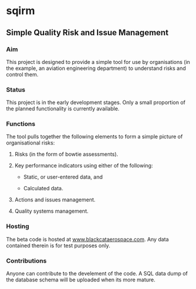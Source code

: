 # sqirm

## Simple Quality Risk and Issue Management

### Aim

This project is designed to provide a simple tool for use by organisations (in the example, an aviation engineering department) to understand risks and control them.

### Status

This project is in the early development stages.  Only a small proportion of the planned functionality is currently available.

### Functions

The tool pulls together the following elements to form a simple picture of organisational risks:

1. Risks (in the form of bowtie assessments).

2. Key performance indicators using either of the following:

   * Static, or user-entered data, and
   
   * Calculated data.
  
3. Actions and issues management.

4. Quality systems management.

### Hosting

The beta code is hosted at www.blackcataerospace.com.  Any data contained therein is for test purposes only.

### Contributions

Anyone can contribute to the develement of the code.  A SQL data dump of the database schema will be uploaded when its more mature.
